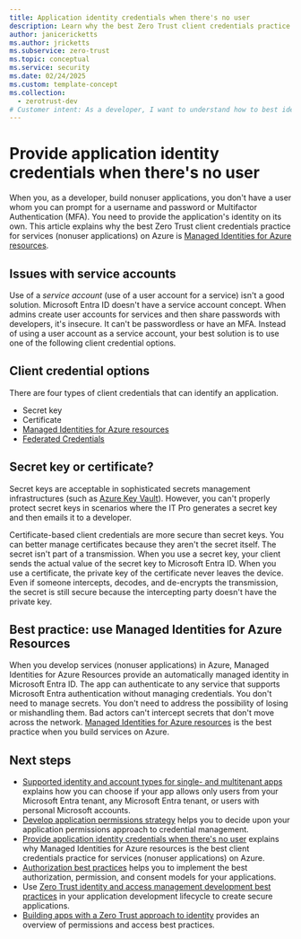 ```yaml
---
title: Application identity credentials when there's no user
description: Learn why the best Zero Trust client credentials practice for services (nonuser applications) on Azure is Managed Identities for Azure Resources.
author: janicericketts
ms.author: jricketts
ms.subservice: zero-trust
ms.topic: conceptual
ms.service: security
ms.date: 02/24/2025
ms.custom: template-concept
ms.collection:
  - zerotrust-dev
# Customer intent: As a developer, I want to understand how to best identify non-user applications so that I can address the guiding principles of Zero Trust.
---
```

# Provide application identity credentials when there's no user

When you, as a developer, build nonuser applications, you don't have a user whom you can prompt for a username and password or Multifactor Authentication (MFA). You need to provide the application's identity on its own. This article explains why the best Zero Trust client credentials practice for services (nonuser applications) on Azure is [Managed Identities for Azure resources](/entra/identity/managed-identities-azure-resources/overview-for-developers?tabs=portal%2Cdotnet).

## Issues with service accounts

Use of a *service account* (use of a user account for a service) isn't a good solution. Microsoft Entra ID doesn't have a service account concept. When admins create user accounts for services and then share passwords with developers, it's insecure. It can't be passwordless or have an MFA. Instead of using a user account as a service account, your best solution is to use one of the following client credential options.

## Client credential options

There are four types of client credentials that can identify an application.

- Secret key
- Certificate
- [Managed Identities for Azure resources](/entra/identity/managed-identities-azure-resources/overview-for-developers?tabs=portal%2Cdotnet)
- [Federated Credentials](/entra/workload-id/workload-identity-federation)

## Secret key or certificate?

Secret keys are acceptable in sophisticated secrets management infrastructures (such as [Azure Key Vault](/azure/key-vault/general/overview)). However, you can't properly protect secret keys in scenarios where the IT Pro generates a secret key and then emails it to a developer.

Certificate-based client credentials are more secure than secret keys. You can better manage certificates because they aren't the secret itself. The secret isn't part of a transmission. When you use a secret key, your client sends the actual value of the secret key to Microsoft Entra ID. When you use a certificate, the private key of the certificate never leaves the device. Even if someone intercepts, decodes, and de-encrypts the transmission, the secret is still secure because the intercepting party doesn't have the private key.

## Best practice: use Managed Identities for Azure Resources

When you develop services (nonuser applications) in Azure, Managed Identities for Azure Resources provide an automatically managed identity in Microsoft Entra ID. The app can authenticate to any service that supports Microsoft Entra authentication without managing credentials. You don't need to manage secrets. You don't need to address the possibility of losing or mishandling them. Bad actors can't intercept secrets that don't move across the network. [Managed Identities for Azure resources](/entra/identity/managed-identities-azure-resources/overview-for-developers?tabs=portal%2Cdotnet) is the best practice when you build services on Azure.

## Next steps

- [Supported identity and account types for single- and multitenant apps](identity-supported-account-types.md) explains how you can choose if your app allows only users from your Microsoft Entra tenant, any Microsoft Entra tenant, or users with personal Microsoft accounts.
- [Develop application permissions strategy](developer-strategy-application-permissions.md) helps you to decide upon your application permissions approach to credential management.
- [Provide application identity credentials when there's no user](identity-non-user-applications.md) explains why Managed Identities for Azure resources is the best client credentials practice for services (nonuser applications) on Azure.
- [Authorization best practices](developer-strategy-authorization-best-practices.md) helps you to implement the best authorization, permission, and consent models for your applications.
- Use [Zero Trust identity and access management development best practices](identity-iam-development-best-practices.md) in your application development lifecycle to create secure applications.
- [Building apps with a Zero Trust approach to identity](identity.md) provides an overview of permissions and access best practices.
